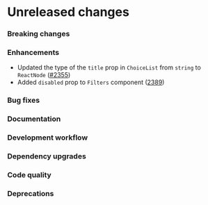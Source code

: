 # Unreleased changes

### Breaking changes

### Enhancements

- Updated the type of the `title` prop in `ChoiceList` from `string` to `ReactNode` ([#2355](https://github.com/Shopify/polaris-react/pull/2355))
- Added `disabled` prop to `Filters` component ([2389](https://github.com/Shopify/polaris-react/pull/2389))

### Bug fixes

### Documentation

### Development workflow

### Dependency upgrades

### Code quality

### Deprecations
